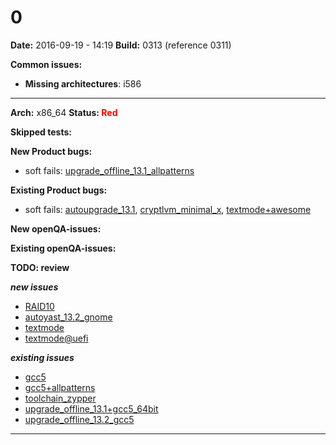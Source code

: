 # 0


**Date:** 2016-09-19 - 14:19
**Build:** 0313 (reference 0311)

**Common issues:**

 * **Missing architectures**: i586

---

**Arch:** x86_64
**Status: <span style="color: red;">Red</span>**

**Skipped tests:**



**New Product bugs:**

* soft fails: [upgrade_offline_13.1_allpatterns](https://openqa.opensuse.org/tests/169809)


**Existing Product bugs:**

* soft fails: [autoupgrade_13.1](https://openqa.opensuse.org/tests/169791), [cryptlvm_minimal_x](https://openqa.opensuse.org/tests/169797), [textmode+awesome](https://openqa.opensuse.org/tests/169828)


**New openQA-issues:**



**Existing openQA-issues:**



**TODO: review**

***new issues***

* [RAID10](https://openqa.opensuse.org/tests/169785 "Failed modules: bootloader")
* [autoyast_13.2_gnome](https://openqa.opensuse.org/tests/169793 "Failed modules: desktop_mainmenu")
* [textmode](https://openqa.opensuse.org/tests/169827 "Failed modules: snapper_undochange")
* [textmode@uefi](https://openqa.opensuse.org/tests/169828 "Failed modules: bootloader_uefi")


***existing issues***

* [gcc5](https://openqa.opensuse.org/tests/169823 "Failed modules: addon_products_leap")
* [gcc5+allpatterns](https://openqa.opensuse.org/tests/169824 "Failed modules: addon_products_leap")
* [toolchain_zypper](https://openqa.opensuse.org/tests/169829 "Failed modules: addon_products_leap")
* [upgrade_offline_13.1+gcc5_64bit](https://openqa.opensuse.org/tests/169807 "Failed modules: addon_products_leap")
* [upgrade_offline_13.2_gcc5](https://openqa.opensuse.org/tests/169812 "Failed modules: addon_products_leap")



---
